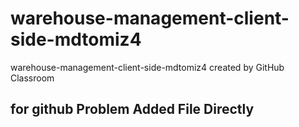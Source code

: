 # warehouse-management-client-side-mdtomiz4
warehouse-management-client-side-mdtomiz4 created by GitHub Classroom

## for github Problem Added File Directly
